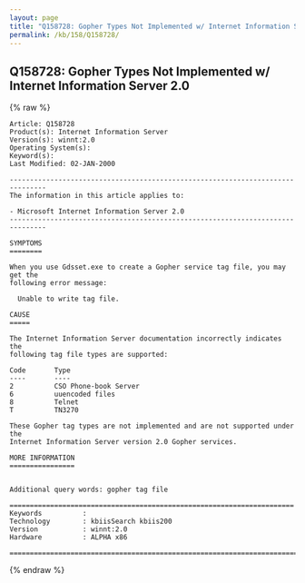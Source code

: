 ```yaml
---
layout: page
title: "Q158728: Gopher Types Not Implemented w/ Internet Information Server 2.0"
permalink: /kb/158/Q158728/
---
```


## Q158728: Gopher Types Not Implemented w/ Internet Information Server 2.0

{% raw %}

	Article: Q158728
	Product(s): Internet Information Server
	Version(s): winnt:2.0
	Operating System(s): 
	Keyword(s): 
	Last Modified: 02-JAN-2000
	
	-------------------------------------------------------------------------------
	The information in this article applies to:
	
	- Microsoft Internet Information Server 2.0 
	-------------------------------------------------------------------------------
	
	SYMPTOMS
	========
	
	When you use Gdsset.exe to create a Gopher service tag file, you may get the
	following error message:
	
	  Unable to write tag file.
	
	CAUSE
	=====
	
	The Internet Information Server documentation incorrectly indicates the
	following tag file types are supported:
	
	Code       Type
	----       ----
	2          CSO Phone-book Server
	6          uuencoded files
	8          Telnet
	T          TN3270
	
	These Gopher tag types are not implemented and are not supported under the
	Internet Information Server version 2.0 Gopher services.
	
	MORE INFORMATION
	================
	
	
	Additional query words: gopher tag file
	
	======================================================================
	Keywords          :  
	Technology        : kbiisSearch kbiis200
	Version           : winnt:2.0
	Hardware          : ALPHA x86
	
	=============================================================================
	

{% endraw %}
